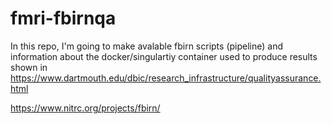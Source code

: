 # fmri-fbirnqa
In this repo, I'm going to make avalable fbirn scripts (pipeline) and information about the docker/singulartiy container used to produce results shown in https://www.dartmouth.edu/dbic/research_infrastructure/qualityassurance.html


https://www.nitrc.org/projects/fbirn/
